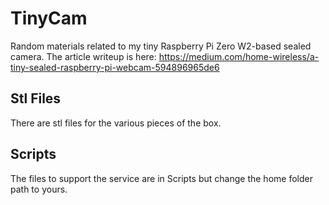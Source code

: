 # TinyCam
Random materials related to my tiny Raspberry Pi Zero W2-based sealed camera.
The article writeup is here: https://medium.com/home-wireless/a-tiny-sealed-raspberry-pi-webcam-594896965de6

## Stl Files
There are stl files for the various pieces of the box.

## Scripts
The files to support the service are in Scripts but change the home folder path to yours.


